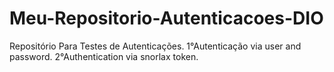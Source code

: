 # Meu-Repositorio-Autenticacoes-DIO
Repositório Para Testes de Autenticações.
1°Autenticação via user and password.
2°Authentication via snorlax token.